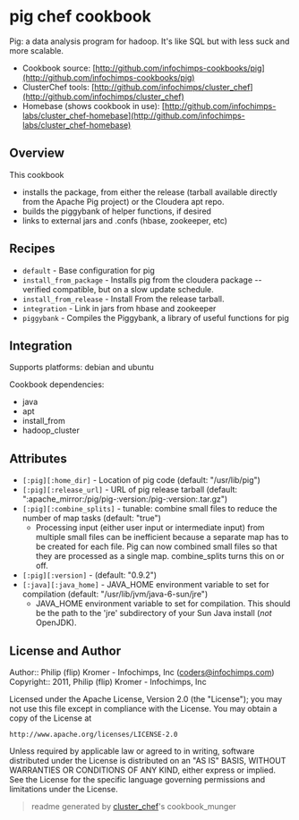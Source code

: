 # pig chef cookbook

Pig: a data analysis program for hadoop. It's like SQL but with less suck and more scalable.

* Cookbook source:   [http://github.com/infochimps-cookbooks/pig](http://github.com/infochimps-cookbooks/pig)
* ClusterChef tools: [http://github.com/infochimps/cluster_chef](http://github.com/infochimps/cluster_chef)
* Homebase (shows cookbook in use): [http://github.com/infochimps-labs/cluster_chef-homebase](http://github.com/infochimps-labs/cluster_chef-homebase)

## Overview

This cookbook

* installs the package, from either the release (tarball available directly from the Apache Pig project) or the Cloudera apt repo.
* builds the piggybank of helper functions, if desired
* links to external jars and .confs (hbase, zookeeper, etc)

## Recipes 

* `default`                  - Base configuration for pig
* `install_from_package`     - Installs pig from the cloudera package -- verified compatible, but on a slow update schedule.
* `install_from_release`     - Install From the release tarball.
* `integration`              - Link in jars from hbase and zookeeper
* `piggybank`                - Compiles the Piggybank, a library of useful functions for pig

## Integration

Supports platforms: debian and ubuntu

Cookbook dependencies:

* java
* apt
* install_from
* hadoop_cluster


## Attributes

* `[:pig][:home_dir]`                 - Location of pig code (default: "/usr/lib/pig")
* `[:pig][:release_url]`              - URL of pig release tarball (default: ":apache_mirror:/pig/pig-:version:/pig-:version:.tar.gz")
* `[:pig][:combine_splits]`           - tunable: combine small files to reduce the number of map tasks (default: "true")
  - Processing input (either user input or intermediate input) from multiple small files can be inefficient because a separate map has to be created for each file. Pig can now combined small files so that they are processed as a single map. combine_splits turns this on or off.
* `[:pig][:version]`                  -  (default: "0.9.2")
* `[:java][:java_home]`               - JAVA_HOME environment variable to set for compilation (default: "/usr/lib/jvm/java-6-sun/jre")
  - JAVA_HOME environment variable to set for compilation. This should be the path to the 'jre' subdirectory of your Sun Java install (*not* OpenJDK).

## License and Author

Author::                Philip (flip) Kromer - Infochimps, Inc (<coders@infochimps.com>)
Copyright::             2011, Philip (flip) Kromer - Infochimps, Inc

Licensed under the Apache License, Version 2.0 (the "License");
you may not use this file except in compliance with the License.
You may obtain a copy of the License at

    http://www.apache.org/licenses/LICENSE-2.0

Unless required by applicable law or agreed to in writing, software
distributed under the License is distributed on an "AS IS" BASIS,
WITHOUT WARRANTIES OR CONDITIONS OF ANY KIND, either express or implied.
See the License for the specific language governing permissions and
limitations under the License.

> readme generated by [cluster_chef](http://github.com/infochimps/cluster_chef)'s cookbook_munger
